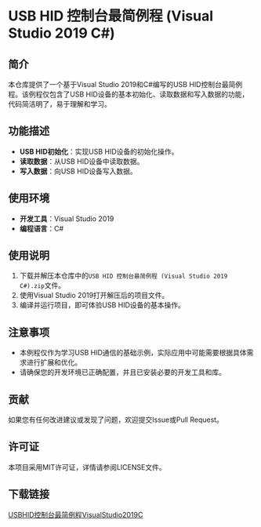 # USB HID 控制台最简例程 (Visual Studio 2019 C#)

## 简介

本仓库提供了一个基于Visual Studio 2019和C#编写的USB HID控制台最简例程。该例程仅包含了USB HID设备的基本初始化、读取数据和写入数据的功能，代码简洁明了，易于理解和学习。

## 功能描述

- **USB HID初始化**：实现USB HID设备的初始化操作。
- **读取数据**：从USB HID设备中读取数据。
- **写入数据**：向USB HID设备写入数据。

## 使用环境

- **开发工具**：Visual Studio 2019
- **编程语言**：C#

## 使用说明

1. 下载并解压本仓库中的`USB HID 控制台最简例程 (Visual Studio 2019 C#).zip`文件。
2. 使用Visual Studio 2019打开解压后的项目文件。
3. 编译并运行项目，即可体验USB HID设备的基本操作。

## 注意事项

- 本例程仅作为学习USB HID通信的基础示例，实际应用中可能需要根据具体需求进行扩展和优化。
- 请确保您的开发环境已正确配置，并且已安装必要的开发工具和库。

## 贡献

如果您有任何改进建议或发现了问题，欢迎提交Issue或Pull Request。

## 许可证

本项目采用MIT许可证，详情请参阅LICENSE文件。

## 下载链接

[USBHID控制台最简例程VisualStudio2019C](https://pan.quark.cn/s/04884d26c095)